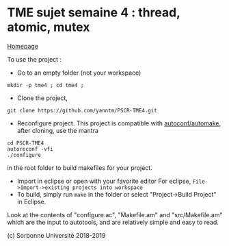 # TME sujet semaine 4 : thread, atomic, mutex

[Homepage](https://pages.lip6.fr/Yann.Thierry-Mieg/PR)

To use the project :
*  Go to an empty folder (not your workspace)
```
mkdir -p tme4 ; cd tme4 ;

```
*  Clone the project, 
```
git clone https://github.com/yanntm/PSCR-TME4.git

```
* Reconfigure project.
This project is compatible with [autoconf/automake](https://www.lrde.epita.fr/~adl/autotools.html), after cloning, use the mantra 
```
cd PSCR-TME4
autoreconf -vfi
./configure 
```
in the root folder to build makefiles for your project.
* Import in eclipse or open with your favorite editor
For eclipse, `File->Import->existing projects into workspace`
* To build, simply run `make` in the folder or select "Project->Build Project" in Eclipse.


Look at the contents of "configure.ac", "Makefile.am" and "src/Makefile.am" which are the input to autotools, and are relatively simple and easy to read.

(c) Sorbonne Université 2018-2019
